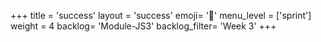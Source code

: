 +++
title = 'success'
layout = 'success'
emoji= '📝'
menu_level = ['sprint']
weight = 4
backlog= 'Module-JS3'
backlog_filter= 'Week 3'
+++


